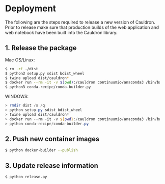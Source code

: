 # Deployment

The following are the steps required to release a new version of
Cauldron. Prior to release make sure that production builds of the
web application and web notebook have been built into the Cauldron
library.

## 1. Release the package

Mac OS/Linux:

```bash
$ rm -rf ./dist
$ python3 setup.py sdist bdist_wheel
$ twine upload dist/cauldron*
$ docker run --rm -it -v $(pwd):/cauldron continuumio/anaconda3 /bin/bash
$ python3 conda-recipe/conda-builder.py
```

WINDOWS:
```powershell
> rmdir dist /s /q
> python setup.py sdist bdist_wheel
> twine upload dist/cauldron*
> docker run --rm -it -v ${pwd}:/cauldron continuumio/anaconda3 /bin/bash
> python conda-recipe/conda-builder.py
```

## 2. Push new container images

```bash
$ python docker-builder --publish
```

## 3. Update release information

```bash
$ python release.py
```

